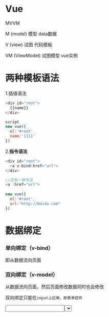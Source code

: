 # Vue

MVVM

M (model) 模型 data数据

V (view) 试图	代码模板

VM	(ViewModel)    试图模型  vue实例

# 两种模板语法

1.插值语法

~~~js
<div id="root">
  {{name}}
</div>

script
new vue({
  el:'#root'
  name:'1111'
})
~~~

2.**指令语法** 

~~~js
<div id="root">
  <a v-bind:href="url">
</div>

//还有一种写法
<a :href="url">
  
new vue({
  el:'#root',
  url:"http://baidu.com"
})
~~~



#  **数据绑定**

### 单向绑定（v-bind）

即从数据流向页面

### 双向绑定（v-model）

从数据流向页面，然后页面修改数据同时也会修改

双向绑定只能在`input上应用，即表单控件`

<input><select><textarea>

也可以写为

~~~js
<input type="text" v-module='name'>
~~~

# **el 与 data 的两种写法**

el有两种写法

​	1.创建vue实例的时候直接写el

​	2.创建vue实例时不写el，创建实例给一个变量，然后常量的$mount（）方法指定el，挂载上去

data的两种写法

​	1.对象型，直接写`data{}`

​	2.函数型，`data(){}`

​	函数型不能写成箭头函数，否则箭头函数指向window



# 数据代理



Object.defineproperty方法

示例

~~~js
let number=18
let person={
  name:"张三",
  sex:"男",
}


Object.defineProperty(peroson,'age',{
  get(){
    return number
  }
 set(value){
  age=value
}
})
~~~

数据代理就是通过一个对象对另一个对象属性值的操作

~~~js
let obj={x:100}
let obj2={y:100}

Object.defineProperty(obj2,'x',{
  get(){
    return obj.x
  },
  set(value){
    obj.x=value
  }
})
~~~

